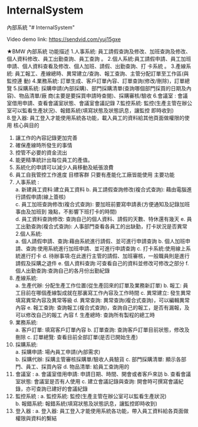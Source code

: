 # InternalSystem
內部系統
"# InternalSystem"

Video demo link:
https://sendvid.com/yuj15gxe


★BMW 內部系統 功能描述 
1.人事系統: 員工請假查詢及修改、加班查詢及修改、個人資料修改、員工出勤查詢、員工查詢 。 2.個人系統:員工請假申請、員工加班申請、個人資料查看及修改、個人加班、請假、出勤查詢、打 卡系統 。 
3.產線系統: 員工報工、產線總時、異常建立/查詢、報工查詢、主管分配訂單至工作區(與監控連 動) 
4.業務系統: 訂單生成、客戶訂單內容、訂單查詢(修改/刪除)，訂單總覽 
5.採購系統: 採購申請(內部採購)、部門採購清單(查詢哪個部門採買的日期及內容)、物品清單/廠 商(主要是要採買申請時查閱)、採購審核/驗收 
6.會議室 : 會議室借用申請、查看會議室狀態、會議室會議記錄 
7.監控系統: 監控(生產主管在辦公室可以監看生產狀況)、報錯系統(填寫狀態及狀態訊息，讓監控 即時收到)  
8.登入器: 員工登入才能使用系統各功能，載入員工的資料給其他頁面做權限的使用 
核心與目的 
1. 讓工作的內容記錄更加完善 
2. 確保產線時所發生的事情 
3. 控管不必要的資金流出 
4. 能更精準統計出每位員工的產值。 
5. 系統化的申請可以減少人員移動及紙張浪費 
6. 員工自我管控工作進度 目標客群 只要有產能化工廠皆能使用 
主要功能 
1. 人事系統 :  
a. 新建員工資料:建立員工資料 
b. 員工請假查詢修改(複合式查詢): 藉由電腦進行請假申請(線上簽核)  
c. 員工加班查詢修改(複合式查詢): 要加班前要寫申請表(方便通知及記錄加班事由及加班到
幾點，不影響下班打卡的時間)  
d. 員工資料查詢修改: 查詢自己的個人資料、請假的天數、特休還有幾天 
e. 員工出勤查詢(複合式查詢): 人事部門查看各員工的出缺勤，打卡狀況是否異常 2.個人系統:  
a. 個人請假申請、查詢:藉由系統進行請假、並可進行申請查詢 
b. 個人加班申請、查詢:使用系統進行加班申請、並可進行申請查詢 
c. 打卡系統:使用線上系統進行打卡 
d. 待辦事項:在此進行主管的請假、加班審核，一般職員則是進行請假及採購之退件 e. 個人資料查詢:可查看自己的資料並修改可修改之部分 
f. 個人出勤查詢:查詢自己的各月份出勤紀錄 
3. 產線系統:  
a. 生產代辦: 分配生產工作位置(從生產回來的訂單及業務新訂單) 
b. 報工: 員工目前在哪個產線製成就在那裏寫工作內容及工作時間 
c. 異常建立: 發生異常填寫異常內容及異常等級 
d. 異常查詢: 異常查詢(複合式查詢)，可以編輯異常內容 
e. 報工查詢: 查詢報工(複合式查詢)，查詢自己的報工，是否有漏報，及可以修改自己的報工 內容 
f. 生產總時: 查詢所有製程的總工時 
4. 業務系統:  
a. 客戶訂單: 填寫客戶訂單內容 
b. 訂單查詢: 查詢客戶訂單目前狀態，修改及刪除 
c. 訂單總覽: 查看目前全部訂單(是否已開始生產)  
5. 採購系統:  
a. 採購申請: 場內員工申請(內部需求)  
b. 採購代辦: 採購主管審核採購單/驗收人員驗貨 
c. 部門採購清單: 顯示各部門、員工、採買內容 
d. 物品清單: 給員工查詢用的
6. 會議室 : 
a. 會議室借用申請: 申請日期、時間、開會或者客戶來訪 
b. 查看會議室狀態: 會議室是否有人使用 
c. 建立會議記錄與查詢: 開會時可撰寫會議紀錄，亦可查詢已建好的會議紀錄 
7. 監控系統 : 
a. 監控系統: 監控(生產主管在辦公室可以監看生產狀況)  
b. 報錯系統: 報錯系統(填寫狀態及狀態訊息，讓監控即時收到)  
8. 登入器 : 
a. 登入器: 員工登入才能使用系統各功能，帶入員工資料給各頁面做權限與資料的繫結
